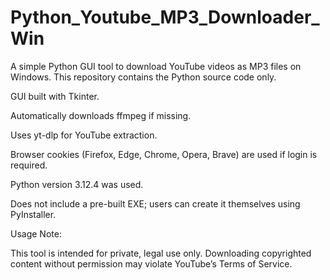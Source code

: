 # Python_Youtube_MP3_Downloader_Win
A simple Python GUI tool to download YouTube videos as MP3 files on Windows. This repository contains the Python source code only.

GUI built with Tkinter.

Automatically downloads ffmpeg if missing.

Uses yt-dlp for YouTube extraction.

Browser cookies (Firefox, Edge, Chrome, Opera, Brave) are used if login is required.

Python version 3.12.4 was used. 

Does not include a pre-built EXE; users can create it themselves using PyInstaller.

Usage Note:

This tool is intended for private, legal use only. Downloading copyrighted content without permission may violate YouTube’s Terms of Service.
